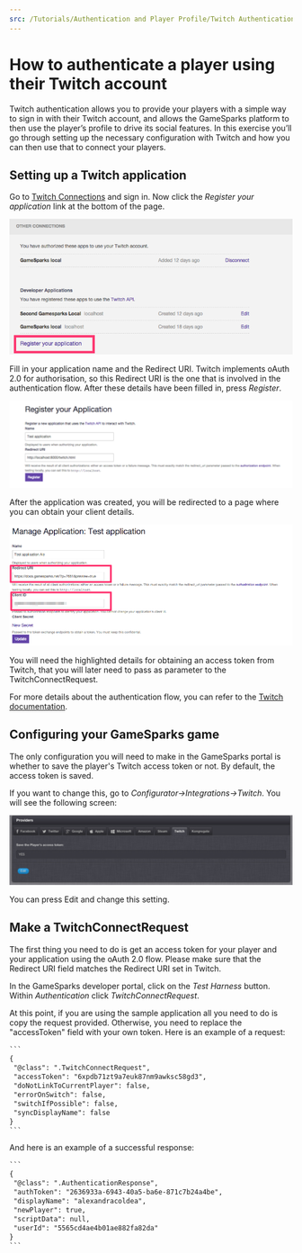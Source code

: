 ```yaml
---
src: /Tutorials/Authentication and Player Profile/Twitch Authentication.md
---
```


# How to authenticate a player using their Twitch account

Twitch authentication allows you to provide your players with a simple way to sign in with their Twitch account, and allows the GameSparks platform to then use the player’s profile to drive its social features. In this exercise you’ll go through setting up the necessary configuration with Twitch and how you can then use that to connect your players.

## Setting up a Twitch application

Go to [Twitch Connections](http://www.twitch.tv/settings/connections) and sign in. Now click the *Register your application* link at the bottom of the page.

![](img/AuthTwitch/1.png)

Fill in your application name and the Redirect URI. Twitch implements oAuth 2.0 for authorisation, so this Redirect URI is the one that is involved in the authentication flow. After these details have been filled in, press *Register*.

![](img/AuthTwitch/2.png)

After the application was created, you will be redirected to a page where you can obtain your client details.

![](img/AuthTwitch/3.png)

You will need the highlighted details for obtaining an access token from Twitch, that you will later need to pass as parameter to the TwitchConnectRequest.

For more details about the authentication flow, you can refer to the [Twitch documentation](https://github.com/justintv/Twitch-API/blob/master/authentication.md).

## Configuring your GameSparks game

The only configuration you will need to make in the GameSparks portal is whether to save the player's Twitch access token or not. By default, the access token is saved.

 If you want to change this, go to *Configurator→Integrations→Twitch*. You will see the following screen:

 ![](img/AuthTwitch/4.png)

 You can press Edit and change this setting.

## Make a TwitchConnectRequest

The first thing you need to do is get an access token for your player and your application using the oAuth 2.0 flow. Please make sure that the Redirect URI field matches the Redirect URI set in Twitch.

 In the GameSparks developer portal, click on the *Test Harness* button. Within *Authentication* click *TwitchConnectRequest*.

  At this point, if you are using the sample application all you need to do is copy the request provided. Otherwise, you need to replace the "accessToken" field with your own token. Here is an example of a request:

    ```
    {
     "@class": ".TwitchConnectRequest",
     "accessToken": "6xpdb71zt9a7euk87nm9awksc58gd3",
     "doNotLinkToCurrentPlayer": false,
     "errorOnSwitch": false,
     "switchIfPossible": false,
     "syncDisplayName": false
    }
    ```

And here is an example of a successful response:

    ```
    {
     "@class": ".AuthenticationResponse",
     "authToken": "2636933a-6943-40a5-ba6e-871c7b24a4be",
     "displayName": "alexandracoldea",
     "newPlayer": true,
     "scriptData": null,
     "userId": "5565cd4ae4b01ae882fa82da"
    }
    ```
